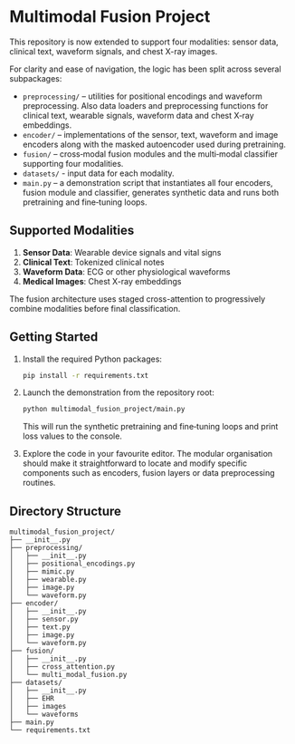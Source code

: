 # Multimodal Fusion Project

This repository is now extended to support
four modalities: sensor data, clinical text, waveform signals, and chest X-ray images.

For clarity and ease of navigation, the logic has been split across several subpackages:

* `preprocessing/` – utilities for positional encodings and waveform preprocessing. Also data loaders and preprocessing functions for clinical text, wearable signals, waveform data and chest X‑ray embeddings.
* `encoder/` – implementations of the sensor, text, waveform and image
  encoders along with the masked autoencoder used during pretraining.
* `fusion/` – cross‑modal fusion modules and the multi‑modal classifier
  supporting four modalities.
* `datasets/` - input data for each modality.
* `main.py` – a demonstration script that instantiates all four encoders,
  fusion module and classifier, generates synthetic data and runs
  both pretraining and fine‑tuning loops.

## Supported Modalities

1. **Sensor Data**: Wearable device signals and vital signs
2. **Clinical Text**: Tokenized clinical notes  
3. **Waveform Data**: ECG or other physiological waveforms
4. **Medical Images**: Chest X-ray embeddings

The fusion architecture uses staged cross-attention to progressively
combine modalities before final classification.

## Getting Started

1. Install the required Python packages:

   ```bash
   pip install -r requirements.txt
   ```

2. Launch the demonstration from the repository root:

   ```bash
   python multimodal_fusion_project/main.py
   ```

   This will run the synthetic pretraining and fine‑tuning loops and
   print loss values to the console.

3. Explore the code in your favourite editor.  The modular
   organisation should make it straightforward to locate and modify
   specific components such as encoders, fusion layers or data
   preprocessing routines.

## Directory Structure

```
multimodal_fusion_project/
├── __init__.py
├── preprocessing/
│   ├── __init__.py
│   ├── positional_encodings.py
│   ├── mimic.py
│   ├── wearable.py
│   ├── image.py
│   └── waveform.py
├── encoder/
│   ├── __init__.py
│   ├── sensor.py
│   ├── text.py
│   ├── image.py
│   └── waveform.py
├── fusion/
│   ├── __init__.py
│   ├── cross_attention.py
│   └── multi_modal_fusion.py
├── datasets/
│   ├── __init__.py
│   ├── EHR
│   ├── images
│   └── waveforms
├── main.py
└── requirements.txt
```

